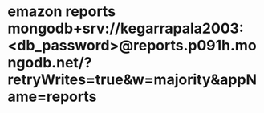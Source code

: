 # emazon reports mongodb+srv://kegarrapala2003:<db_password>@reports.p091h.mongodb.net/?retryWrites=true&w=majority&appName=reports
